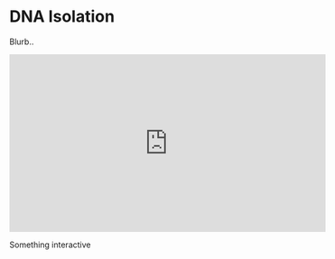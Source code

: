 # DNA Isolation

Blurb.. 

<iframe width="560" height="315" src="https://www.youtube.com/embed/z3D1NTwh0hk" title="YouTube video player" frameborder="0" allow="accelerometer; autoplay; clipboard-write; encrypted-media; gyroscope; picture-in-picture" allowfullscreen></iframe>


Something interactive
